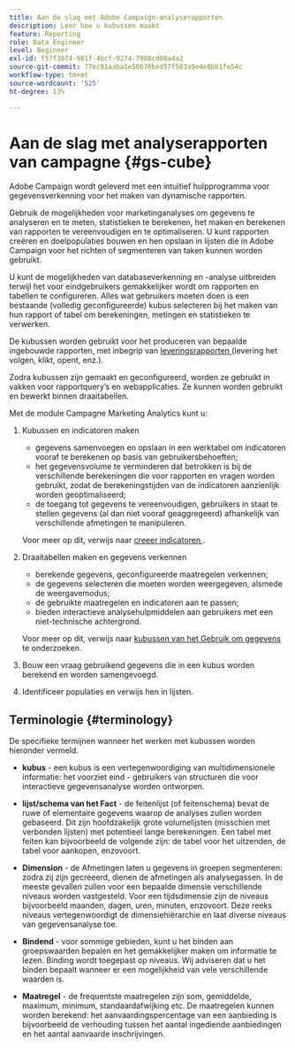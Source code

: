 ```yaml
---
title: Aan de slag met Adobe Campaign-analyserapporten
description: Leer hoe u kubussen maakt
feature: Reporting
role: Data Engineer
level: Beginner
exl-id: f57f3074-981f-4bcf-9274-7908cd00a4a2
source-git-commit: 77ec01aaba1e50676bed57f503a9e4e8bb1fe54c
workflow-type: tm+mt
source-wordcount: '525'
ht-degree: 13%

---
```


# Aan de slag met analyserapporten van campagne {#gs-cube}

Adobe Campaign wordt geleverd met een intuïtief hulpprogramma voor gegevensverkenning voor het maken van dynamische rapporten.

Gebruik de mogelijkheden voor marketinganalyses om gegevens te analyseren en te meten, statistieken te berekenen, het maken en berekenen van rapporten te vereenvoudigen en te optimaliseren. U kunt rapporten creëren en doelpopulaties bouwen en hen opslaan in lijsten die in Adobe Campaign voor het richten of segmenteren van taken kunnen worden gebruikt.

U kunt de mogelijkheden van databaseverkenning en -analyse uitbreiden terwijl het voor eindgebruikers gemakkelijker wordt om rapporten en tabellen te configureren. Alles wat gebruikers moeten doen is een bestaande (volledig geconfigureerde) kubus selecteren bij het maken van hun rapport of tabel om berekeningen, metingen en statistieken te verwerken.

De kubussen worden gebruikt voor het produceren van bepaalde ingebouwde rapporten, met inbegrip van [ leveringsrapporten ](delivery-reports.md) (levering het volgen, klikt, opent, enz.).

Zodra kubussen zijn gemaakt en geconfigureerd, worden ze gebruikt in vakken voor rapportquery’s en webapplicaties. Ze kunnen worden gebruikt en bewerkt binnen draaitabellen.

Met de module Campagne Marketing Analytics kunt u:

1. Kubussen en indicatoren maken

   * gegevens samenvoegen en opslaan in een werktabel om indicatoren vooraf te berekenen op basis van gebruikersbehoeften;
   * het gegevensvolume te verminderen dat betrokken is bij de verschillende berekeningen die voor rapporten en vragen worden gebruikt, zodat de berekeningstijden van de indicatoren aanzienlijk worden geoptimaliseerd;
   * de toegang tot gegevens te vereenvoudigen, gebruikers in staat te stellen gegevens (al dan niet vooraf geaggregeerd) afhankelijk van verschillende afmetingen te manipuleren.

   Voor meer op dit, verwijs naar [ creeer indicatoren ](cube-indicators.md).

1. Draaitabellen maken en gegevens verkennen

   * berekende gegevens, geconfigureerde maatregelen verkennen;
   * de gegevens selecteren die moeten worden weergegeven, alsmede de weergavemodus;
   * de gebruikte maatregelen en indicatoren aan te passen;
   * bieden interactieve analysehulpmiddelen aan gebruikers met een niet-technische achtergrond.

   Voor meer op dit, verwijs naar [ kubussen van het Gebruik om gegevens ](cube-tables.md) te onderzoeken.

1. Bouw een vraag gebruikend gegevens die in een kubus worden berekend en worden samengevoegd.
1. Identificeer populaties en verwijs hen in lijsten.

## Terminologie {#terminology}

De specifieke termijnen wanneer het werken met kubussen worden hieronder vermeld.

* **kubus** - een kubus is een vertegenwoordiging van multidimensionele informatie: het voorziet eind - gebruikers van structuren die voor interactieve gegevensanalyse worden ontworpen.

* **lijst/schema van het Fact** - de feitenlijst (of feitenschema) bevat de ruwe of elementaire gegevens waarop de analyses zullen worden gebaseerd. Dit zijn hoofdzakelijk grote volumelijsten (misschien met verbonden lijsten) met potentieel lange berekeningen. Een tabel met feiten kan bijvoorbeeld de volgende zijn: de tabel voor het uitzenden, de tabel voor aankopen, enzovoort.

* **Dimension** - de Afmetingen laten u gegevens in groepen segmenteren: zodra zij zijn gecreeerd, dienen de afmetingen als analysegassen. In de meeste gevallen zullen voor een bepaalde dimensie verschillende niveaus worden vastgesteld. Voor een tijdsdimensie zijn de niveaus bijvoorbeeld maanden, dagen, uren, minuten, enzovoort. Deze reeks niveaus vertegenwoordigt de dimensiehiërarchie en laat diverse niveaus van gegevensanalyse toe.

* **Bindend** - voor sommige gebieden, kunt u het binden aan groepswaarden bepalen en het gemakkelijker maken om informatie te lezen. Binding wordt toegepast op niveaus. Wij adviseren dat u het binden bepaalt wanneer er een mogelijkheid van vele verschillende waarden is.

* **Maatregel** - de frequentste maatregelen zijn som, gemiddelde, maximum, minimum, standaardafwijking etc. De maatregelen kunnen worden berekend: het aanvaardingspercentage van een aanbieding is bijvoorbeeld de verhouding tussen het aantal ingediende aanbiedingen en het aantal aanvaarde inschrijvingen.
